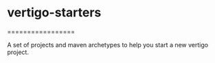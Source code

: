 # vertigo-starters
=================

A set of projects and maven archetypes to help you start a new vertigo project.

